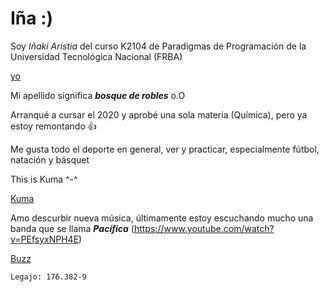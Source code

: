# Iña :)

Soy _Iñaki Aristia_ del curso K2104 de Paradigmas de Programación de la Universidad Tecnológica Nacional (FRBA)

[yo](yo.jpg)

Mi apellido significa  ***bosque de robles*** o.O

Arranqué a cursar el 2020 y aprobé una sola materia (Química), pero ya estoy remontando 👍

Me gusta todo el deporte en general, ver y practicar, especialmente fútbol, natación y básquet

This is Kuma ^-^

[Kuma](kuma.jpg)

Amo descurbir nueva música, últimamente estoy escuchando mucho una banda que se llama ***Pacífica*** (https://www.youtube.com/watch?v=PEfsyxNPH4E)

[Buzz](buzz.jpg)


```
Legajo: 176.382-9
